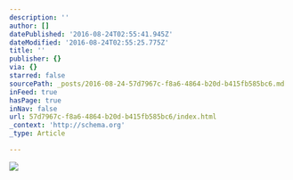 ```yaml
---
description: ''
author: []
datePublished: '2016-08-24T02:55:41.945Z'
dateModified: '2016-08-24T02:55:25.775Z'
title: ''
publisher: {}
via: {}
starred: false
sourcePath: _posts/2016-08-24-57d7967c-f8a6-4864-b20d-b415fb585bc6.md
inFeed: true
hasPage: true
inNav: false
url: 57d7967c-f8a6-4864-b20d-b415fb585bc6/index.html
_context: 'http://schema.org'
_type: Article

---
```

![](https://the-grid-user-content.s3-us-west-2.amazonaws.com/d5fb4543-7723-43ed-a2c6-55446ffc2db4.jpg)